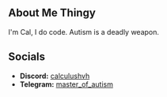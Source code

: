 ## About Me Thingy
I'm Cal, I do code.
Autism is a deadly weapon.

## Socials
- **Discord:** [calculushvh](https://discord.com/users/1212410747813109861)
- **Telegram:** [master_of_autism](https://t.me/master_of_autism)
